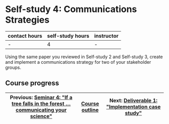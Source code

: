# Self-study 4: Communications Strategies

| contact hours | self-study hours | instructor |
|---|---|---|
| - | 4 | - |

Using the same paper you reviewed in Self-study 2 and Self-study 3, create and implement a communications strategy for two of your stakeholder groups.

## Course progress
| Previous: [Seminar 4: "If a tree falls in the forest … communicating your science"](../seminar4/readme.md) | [Course outline](../readme.md#course-outline) |Next: [Deliverable 1: "Implementation case study"](../assignment1/readme.md) |
|--|--|--|
